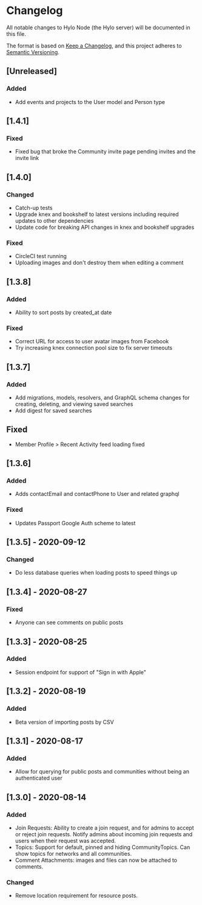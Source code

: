 # Changelog
All notable changes to Hylo Node (the Hylo server) will be documented in this file.

The format is based on [Keep a Changelog](https://keepachangelog.com/en/1.0.0/),
and this project adheres to [Semantic Versioning](https://semver.org/spec/v2.0.0.html).

## [Unreleased]
### Added
- Add events and projects to the User model and Person type

## [1.4.1]

### Fixed
- Fixed bug that broke the Community invite page pending invites and the invite link

## [1.4.0]
### Changed
- Catch-up tests
- Upgrade knex and bookshelf to latest versions including required updates to other dependencies
- Update code for breaking API changes in knex and bookshelf upgrades

### Fixed
- CircleCI test running
- Uploading images and don't destroy them when editing a comment

## [1.3.8]
### Added
- Ability to sort posts by created_at date

### Fixed
- Correct URL for access to user avatar images from Facebook
- Try increasing knex connection pool size to fix server timeouts

## [1.3.7]
### Added
- Add migrations, models, resolvers, and GraphQL schema changes for creating, deleting, and viewing saved searches
- Add digest for saved searches

## Fixed
- Member Profile > Recent Activity feed loading fixed

## [1.3.6]
### Added
- Adds contactEmail and contactPhone to User and related graphql

### Fixed
- Updates Passport Google Auth scheme to latest

## [1.3.5] - 2020-09-12
### Changed
- Do less database queries when loading posts to speed things up

## [1.3.4] - 2020-08-27
### Fixed
- Anyone can see comments on public posts

## [1.3.3] - 2020-08-25
### Added
- Session endpoint for support of "Sign in with Apple"

## [1.3.2] - 2020-08-19
### Added
- Beta version of importing posts by CSV

## [1.3.1] - 2020-08-17
### Added
- Allow for querying for public posts and communities without being an authenticated user

## [1.3.0] - 2020-08-14
### Added
- Join Requests: Ability to create a join request, and for admins to accept or reject join requests. Notify admins about incoming join requests and users when their request was accepted.
- Topics: Support for default, pinned and hiding CommunityTopics. Can show topics for networks and all communities.
- Comment Attachments: images and files can now be attached to comments.

### Changed
- Remove location requirement for resource posts.